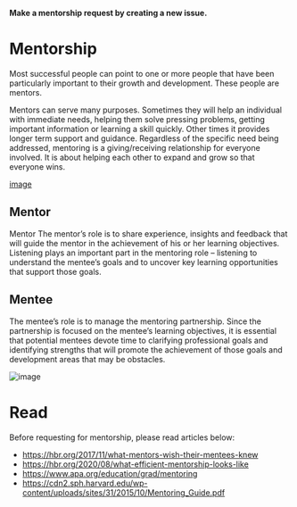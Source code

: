 **Make a mentorship request by creating a new issue.**

# Mentorship
Most successful people can point to one or more 
people that have been particularly important to 
their growth and development. These people are 
mentors.

Mentors can serve many purposes. Sometimes 
they will help an individual with immediate 
needs, helping them solve pressing problems, 
getting important information or learning a 
skill quickly. Other times it provides longer
term support and guidance. Regardless of the 
specific need being addressed, mentoring is 
a giving/receiving relationship for everyone 
involved. It is about helping each other to
expand and grow so that everyone wins.


[image](https://user-images.githubusercontent.com/414141/123508691-a4982080-d690-11eb-9e98-0a8960f13060.png)


## Mentor 
Mentor The mentor’s role is to share experience, 
insights and feedback that will guide the mentor 
in the achievement of his or her learning objectives. 
Listening plays an important part in the mentoring 
role – listening to understand the mentee’s goals
and to uncover key learning opportunities that 
support those goals.

## Mentee 
The mentee’s role is to manage the mentoring 
partnership. Since the partnership is focused 
on the mentee’s learning objectives, it is 
essential that potential mentees devote time 
to clarifying professional goals and identifying 
strengths that will promote the achievement 
of those goals and development areas that 
may be obstacles.

![image](https://user-images.githubusercontent.com/414141/121238072-6c829680-c8b7-11eb-881b-f8b8aaf35290.png)


# Read
Before requesting for mentorship, please read articles below:
- https://hbr.org/2017/11/what-mentors-wish-their-mentees-knew
- https://hbr.org/2020/08/what-efficient-mentorship-looks-like
- https://www.apa.org/education/grad/mentoring
- https://cdn2.sph.harvard.edu/wp-content/uploads/sites/31/2015/10/Mentoring_Guide.pdf



